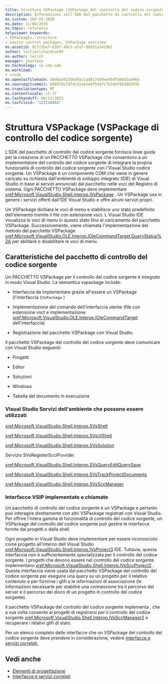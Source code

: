 ```yaml
---
title: Struttura VSPackage (VSPackage del controllo del codice sorgente) | Microsoft Docs
description: Informazioni sull'SDK del pacchetto di controllo del codice sorgente, che fornisce linee guida per un PACCHETTO VSPackage con un implementatore del controllo del codice sorgente per l'integrazione con Visual Studio.
ms.custom: SEO-VS-2020
ms.date: 11/04/2016
ms.topic: reference
helpviewer_keywords:
- VSPackages, structure
- source control packages, VSPackage overview
ms.assetid: 92722be7-b397-48c3-a7a7-0b931a341961
author: leslierichardson95
ms.author: lerich
manager: jmartens
ms.technology: vs-ide-sdk
ms.workload:
- vssdk
ms.openlocfilehash: d8d0ab61556e85c1ad817dd9ee454f58645ad96e
ms.sourcegitcommit: 68897da7d74c31ae1ebf5d47c7b5ddc9b108265b
ms.translationtype: MT
ms.contentlocale: it-IT
ms.lasthandoff: 08/13/2021
ms.locfileid: "122110462"
---
```

# <a name="vspackage-structure-source-control-vspackage"></a>Struttura VSPackage (VSPackage di controllo del codice sorgente)

L'SDK del pacchetto di controllo del codice sorgente fornisce linee guida per la creazione di un PACCHETTO VSPackage che consentono a un implementatore del controllo del codice sorgente di integrare la propria funzionalità di controllo del codice sorgente con l'Visual Studio codice sorgente. Un VSPackage è un componente COM che viene in genere caricato su richiesta dall'ambiente di sviluppo integrato (IDE) di Visual Studio in base ai servizi annunciati dal pacchetto nelle voci del Registro di sistema. Ogni PACCHETTO VSPackage deve implementare <xref:Microsoft.VisualStudio.Shell.Interop.IVsPackage> . Un VSPackage usa in genere i servizi offerti dall'IDE Visual Studio e offre alcuni servizi propri.

Un VSPackage dichiara le voci di menu e stabilisce uno stato predefinito dell'elemento tramite il file con estensione vsct. L Visual Studio IDE visualizza le voci di menu in questo stato fino al caricamento del pacchetto VSPackage. Successivamente, viene chiamata l'implementazione del metodo del pacchetto VSPackage <xref:Microsoft.VisualStudio.OLE.Interop.IOleCommandTarget.QueryStatus%2A> per abilitare o disabilitare le voci di menu.

## <a name="source-control-package-characteristics"></a>Caratteristiche del pacchetto di controllo del codice sorgente

Un PACCHETTO VSPackage per il controllo del codice sorgente è integrato in modo Visual Studio. La semantica vspackage include:

- Interfaccia da implementare grazie all'essere un VSPackage (l'interfaccia `IVsPackage` )

- Implementazione del comando dell'interfaccia utente (file con estensione vsct e implementazione <xref:Microsoft.VisualStudio.OLE.Interop.IOleCommandTarget> dell'interfaccia)

- Registrazione del pacchetto VSPackage con Visual Studio.

Il pacchetto VSPackage del controllo del codice sorgente deve comunicare con Visual Studio seguenti:

- Progetti

- Editor

- Soluzioni

- Windows

- Tabella del documento in esecuzione

### <a name="visual-studio-environment-services-that-may-be-consumed"></a>Visual Studio Servizi dell'ambiente che possono essere utilizzati

<xref:Microsoft.VisualStudio.Shell.Interop.SVsShell>

<xref:Microsoft.VisualStudio.Shell.Interop.SVsUIShell>

<xref:Microsoft.VisualStudio.Shell.Interop.SVsSolution>

Servizio SVsRegisterScciProvider

<xref:Microsoft.VisualStudio.Shell.Interop.SVsQueryEditQuerySave>

<xref:Microsoft.VisualStudio.Shell.Interop.SVsTrackProjectDocuments>

<xref:Microsoft.VisualStudio.Shell.Interop.SVsSccManager>

### <a name="vsip-interfaces-implemented-and-called"></a>Interfacce VSIP implementate e chiamate

Un pacchetto di controllo del codice sorgente è un VSPackage e pertanto può interagire direttamente con altri VSPackage registrati con Visual Studio. Per offrire l'intera gamma di funzionalità di controllo del codice sorgente, un VSPackage del controllo del codice sorgente può gestire le interfacce fornite dai progetti o dalla shell.

Ogni progetto in Visual Studio deve implementare per essere riconosciuto come progetto all'interno dell Visual Studio <xref:Microsoft.VisualStudio.Shell.Interop.IVsProject3> IDE. Tuttavia, questa interfaccia non è sufficientemente specializzata per il controllo del codice sorgente. I progetti che devono essere nel controllo del codice sorgente implementano <xref:Microsoft.VisualStudio.Shell.Interop.IVsSccProject2> . Questa interfaccia viene usata dal pacchetto VSPackage del controllo del codice sorgente per eseguire una query su un progetto per il relativo contenuto e per fornirne i glifi e le informazioni di associazione (le informazioni necessarie per stabilire una connessione tra il percorso del server e il percorso del disco di un progetto in controllo del codice sorgente).

Il pacchetto VSPackage del controllo del codice sorgente implementa , che a sua volta consente ai progetti di registrarsi per il controllo del codice sorgente <xref:Microsoft.VisualStudio.Shell.Interop.IVsSccManager2> e recuperare i relativi glifi di stato.

Per un elenco completo delle interfacce che un VSPackage del controllo del codice sorgente deve prendere in considerazione, vedere [Interfacce e servizi correlati.](../../extensibility/internals/related-services-and-interfaces-source-control-vspackage.md)

## <a name="see-also"></a>Vedi anche

- [Elementi di progettazione](../../extensibility/internals/source-control-vspackage-design-elements.md)
- [Interfacce e servizi correlati](../../extensibility/internals/related-services-and-interfaces-source-control-vspackage.md)

